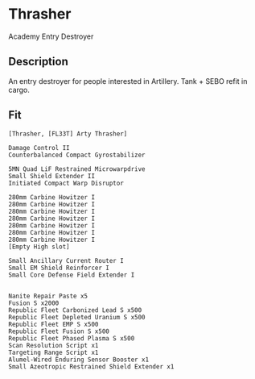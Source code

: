 # Thrasher

Academy Entry Destroyer

## Description

An entry destroyer for people interested in Artillery. Tank + SEBO refit in cargo.

## Fit

```
[Thrasher, [FL33T] Arty Thrasher]

Damage Control II
Counterbalanced Compact Gyrostabilizer

5MN Quad LiF Restrained Microwarpdrive
Small Shield Extender II
Initiated Compact Warp Disruptor

280mm Carbine Howitzer I
280mm Carbine Howitzer I
280mm Carbine Howitzer I
280mm Carbine Howitzer I
280mm Carbine Howitzer I
280mm Carbine Howitzer I
280mm Carbine Howitzer I
[Empty High slot]

Small Ancillary Current Router I
Small EM Shield Reinforcer I
Small Core Defense Field Extender I


Nanite Repair Paste x5
Fusion S x2000
Republic Fleet Carbonized Lead S x500
Republic Fleet Depleted Uranium S x500
Republic Fleet EMP S x500
Republic Fleet Fusion S x500
Republic Fleet Phased Plasma S x500
Scan Resolution Script x1
Targeting Range Script x1
Alumel-Wired Enduring Sensor Booster x1
Small Azeotropic Restrained Shield Extender x1
```
